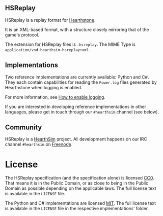 ## HSReplay

HSReplay is a replay format for [Hearthstone](http://playhearthstone.com/).

It is an XML-based format, with a structure closely mirroring that of the
game's protocol.

The extension for HSReplay files is `.hsreplay`.
The MIME Type is `application/vnd.hearthsim-hsreplay+xml`.


## Implementations

Two reference implementations are currently available: Python and C#.
They each contain capabilities for reading the `Power.log` files generated
by Hearthstone when logging is enabled.

For more information, see
[How to enable logging](https://github.com/jleclanche/fireplace/wiki/How-to-enable-logging).

If you are interested in developing reference implementations in other
languages, please get in touch through our `#hearthsim` channel (see below).


## Community

HSReplay is a [HearthSim](http://hearthsim.info) project. All development
happens on our IRC channel `#hearthsim` on [Freenode](https://freenode.net).


# License

The HSReplay specification (and the specification alone) is licensed
[CC0](https://creativecommons.org/publicdomain/zero/1.0/). That means it is
in the Public Domain, or as close to being in the Public Domain as possible
depending on the applicable laws. The full license text is available in
the `LICENSE` file.

The Python and C# implementations are licensed
[MIT](http://choosealicense.com/licenses/mit/). The full license text is
available in the `LICENSE` file in the respective implementations' folder.
